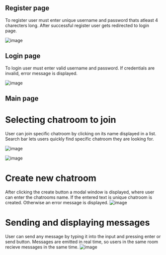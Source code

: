 ## Register page

 To register user must enter unique username and password thats atleast 4 charecters long. After successful register user gets redirected to login page.
 
![image](https://user-images.githubusercontent.com/75088475/196391106-a0b30461-3c34-4c50-b264-1107c1c0ab15.png)

## Login page

To login user must enter valid username and password. If credentials are invalid, error message is displayed.

![image](https://user-images.githubusercontent.com/75088475/196391828-b05a6b8d-9203-4163-9c16-ff7b240903ec.png)

## Main page

# Selecting chatroom to join

User can join specific chatroom by clicking on its name displayed in a list. Search bar lets users quickly find specific chatroom they are looking for.  

![image](https://user-images.githubusercontent.com/75088475/196393805-48961af3-efe5-4407-a90b-a9eb7ae53333.png)

![image](https://user-images.githubusercontent.com/75088475/196393882-fc518b33-43d8-49c7-a078-40aa0837a909.png)

# Create new chatroom

After clicking the create button a modal window is displayed, where user can enter the chatrooms name. If the entered text is unique chatroom is created. Otherwise an error message is displayed. 
![image](https://user-images.githubusercontent.com/75088475/196395704-613e09eb-6718-483b-9940-34197b13e145.png)


# Sending and displaying messages

User can send any message by typing it into the input and pressing enter or send button. Messages are emitted in real time, so users in the same room recieve messages in the same time.
![image](https://user-images.githubusercontent.com/75088475/196394685-a6e4c2ec-3d3a-40fd-8230-87a496518453.png)
